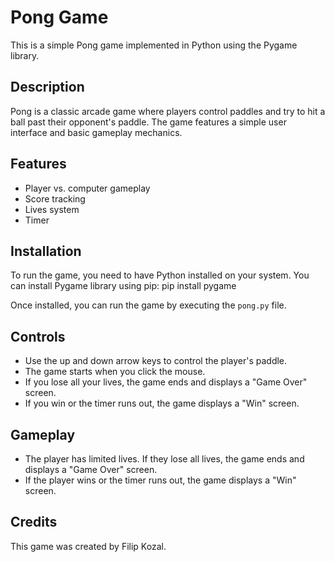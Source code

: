 # Pong Game

This is a simple Pong game implemented in Python using the Pygame library.

## Description

Pong is a classic arcade game where players control paddles and try to hit a ball past their opponent's paddle. The game features a simple user interface and basic gameplay mechanics.

## Features

- Player vs. computer gameplay
- Score tracking
- Lives system
- Timer

## Installation

To run the game, you need to have Python installed on your system. You can install Pygame library using pip:
pip install pygame

Once installed, you can run the game by executing the `pong.py` file.

## Controls

- Use the up and down arrow keys to control the player's paddle.
- The game starts when you click the mouse.
- If you lose all your lives, the game ends and displays a "Game Over" screen.
- If you win or the timer runs out, the game displays a "Win" screen.

## Gameplay

- The player has limited lives. If they lose all lives, the game ends and displays a "Game Over" screen.
- If the player wins or the timer runs out, the game displays a "Win" screen.

## Credits

This game was created by Filip Kozal.

